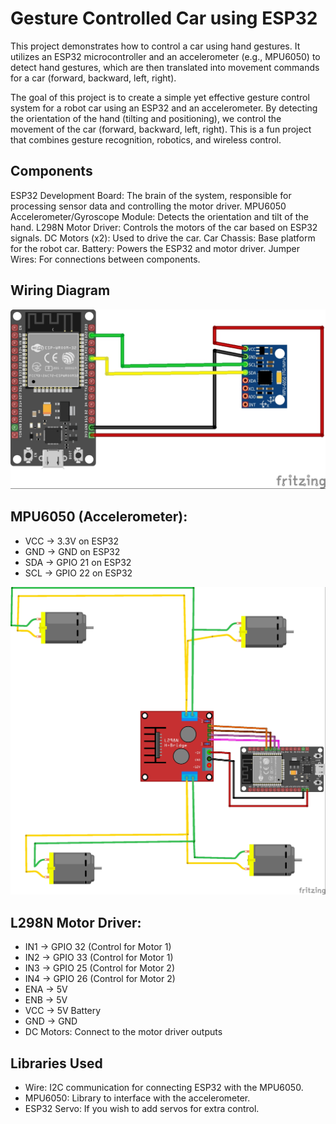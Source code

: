# Gesture Controlled Car using ESP32 

This project demonstrates how to control a car using hand gestures. 
It utilizes an ESP32 microcontroller and an accelerometer (e.g., MPU6050) to detect hand gestures,
which are then translated into movement commands for a car (forward, backward, left, right).

The goal of this project is to create a simple yet effective gesture control system for a robot car using an ESP32 and an accelerometer.
By detecting the orientation of the hand (tilting and positioning), we control the movement of the car (forward, backward, left, right).
This is a fun project that combines gesture recognition, robotics, and wireless control.

## Components
ESP32 Development Board: The brain of the system, responsible for processing sensor data and controlling the motor driver.
MPU6050 Accelerometer/Gyroscope Module: Detects the orientation and tilt of the hand.
L298N Motor Driver: Controls the motors of the car based on ESP32 signals.
DC Motors (x2): Used to drive the car.
Car Chassis: Base platform for the robot car.
Battery: Powers the ESP32 and motor driver.
Jumper Wires: For connections between components.

## Wiring Diagram

![transmitter](transmitter.jpg)

## MPU6050 (Accelerometer):

- VCC → 3.3V on ESP32
- GND → GND on ESP32
- SDA → GPIO 21 on ESP32
- SCL → GPIO 22 on ESP32

![reciver](reciver.jpg)
## L298N Motor Driver:

- IN1 → GPIO 32 (Control for Motor 1)
- IN2 → GPIO 33 (Control for Motor 1)
- IN3 → GPIO 25 (Control for Motor 2)
- IN4 → GPIO 26 (Control for Motor 2)
- ENA → 5V
- ENB → 5V
- VCC → 5V Battery
- GND → GND
- DC Motors: Connect to the motor driver outputs

## Libraries Used
- Wire: I2C communication for connecting ESP32 with the MPU6050.
- MPU6050: Library to interface with the accelerometer.
- ESP32 Servo: If you wish to add servos for extra control.

